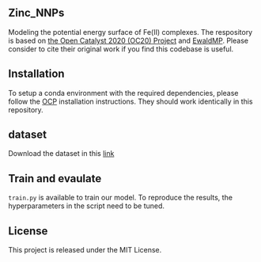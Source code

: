 ## Zinc_NNPs
Modeling the potential energy surface of Fe(II) complexes. The respository is based on [the Open Catalyst 2020 (OC20) Project](https://github.com/Open-Catalyst-Project/ocp) and [EwaldMP](https://github.com/arthurkosmala/EwaldMP?tab=readme-ov-file). Please consider to cite their original work if you find this codebase is useful.
## Installation
To setup a conda environment with the required dependencies, please follow the [OCP](https://github.com/Open-Catalyst-Project/ocp/blob/main/INSTALL.md) installation instructions. They should work identically in this repository. 
## dataset
Download the dataset in this [link]((https://zenodo.org/records/10520945))
## Train and evaulate 
`train.py` is available to train our model. To reproduce the results, the hyperparameters in the script need to be tuned.
## License
This project is released under the MIT License.
